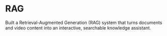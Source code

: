 # RAG
Built a Retrieval-Augmented Generation (RAG) system that turns documents and video content into an interactive, searchable knowledge assistant.
